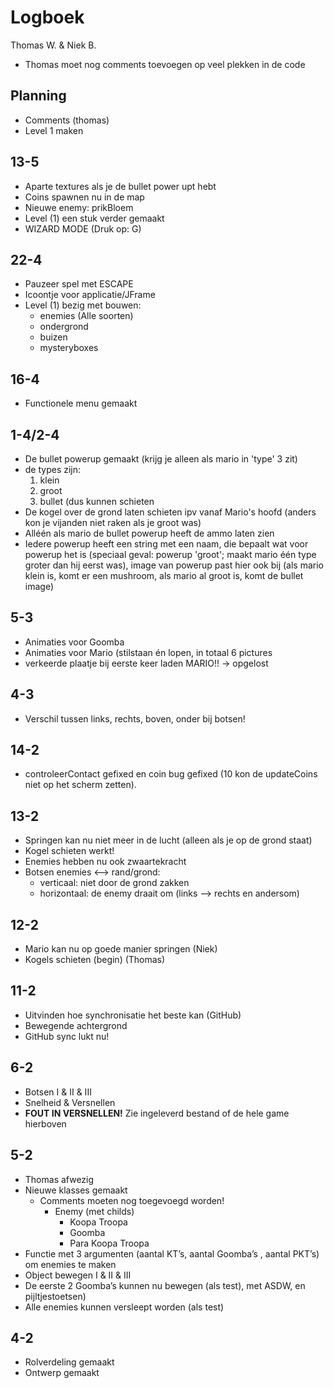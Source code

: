 # Logboek
Thomas W. & Niek B.

- Thomas moet nog comments toevoegen op veel plekken in de code

## Planning
- Comments (thomas)
- Level 1 maken
 
## 13-5
- Aparte textures als je de bullet power upt hebt
- Coins spawnen nu in de map
- Nieuwe enemy: prikBloem
- Level (1) een stuk verder gemaakt
- WIZARD MODE (Druk op: G)

## 22-4
- Pauzeer spel met ESCAPE
- Icoontje voor applicatie/JFrame
- Level (1) bezig met bouwen:
	- enemies (Alle soorten)
	- ondergrond
	- buizen
	- mysteryboxes

## 16-4
- Functionele menu gemaakt

## 1-4/2-4
- De bullet powerup gemaakt (krijg je alleen als mario in 'type' 3 zit)
- de types zijn:
	1. klein
	2. groot
	3. bullet (dus kunnen schieten
- De kogel over de grond laten schieten ipv vanaf Mario's hoofd (anders kon je vijanden niet raken als je groot was)
- Alléén als mario de bullet powerup heeft de ammo laten zien
- Iedere powerup heeft een string met een naam, die bepaalt wat voor powerup het is (speciaal geval: powerup 'groot'; maakt mario één type groter dan hij eerst was), image van powerup past hier ook bij (als mario klein is, komt er een mushroom, als mario al groot is, komt de bullet image)

## 5-3
- Animaties voor Goomba
- Animaties voor Mario (stilstaan én lopen, in totaal 6 pictures
- verkeerde plaatje bij eerste keer laden MARIO!! -> opgelost

## 4-3
- Verschil tussen links, rechts, boven, onder bij botsen!

## 14-2
- controleerContact gefixed en coin bug gefixed (10 kon de updateCoins niet op het scherm zetten).

## 13-2
- Springen kan nu niet meer in de lucht (alleen als je op de grond staat)
- Kogel schieten werkt!
- Enemies hebben nu ook zwaartekracht
- Botsen enemies <--> rand/grond:
	- verticaal: niet door de grond zakken
	- horizontaal: de enemy draait om (links --> rechts en andersom)

## 12-2
- Mario kan nu op goede manier springen (Niek)
- Kogels schieten (begin) (Thomas)

## 11-2
- Uitvinden hoe synchronisatie het beste kan (GitHub)
- Bewegende achtergrond
- GitHub sync lukt nu!

## 6-2
- Botsen I & II & III
- Snelheid & Versnellen
- **FOUT IN VERSNELLEN!** Zie ingeleverd bestand of de hele game hierboven

## 5-2
- Thomas afwezig
- Nieuwe klasses gemaakt
	- Comments moeten nog toegevoegd worden!
		- Enemy (met childs)
			- Koopa Troopa
			- Goomba
			- Para Koopa Troopa
- Functie met 3 argumenten (aantal KT’s, aantal Goomba’s , aantal PKT’s) om enemies te maken
- Object bewegen I & II & III
- De eerste 2 Goomba’s kunnen nu bewegen (als test), met ASDW, en pijltjestoetsen)
- Alle enemies kunnen versleept worden (als test)

## 4-2
- Rolverdeling gemaakt
- Ontwerp gemaakt


